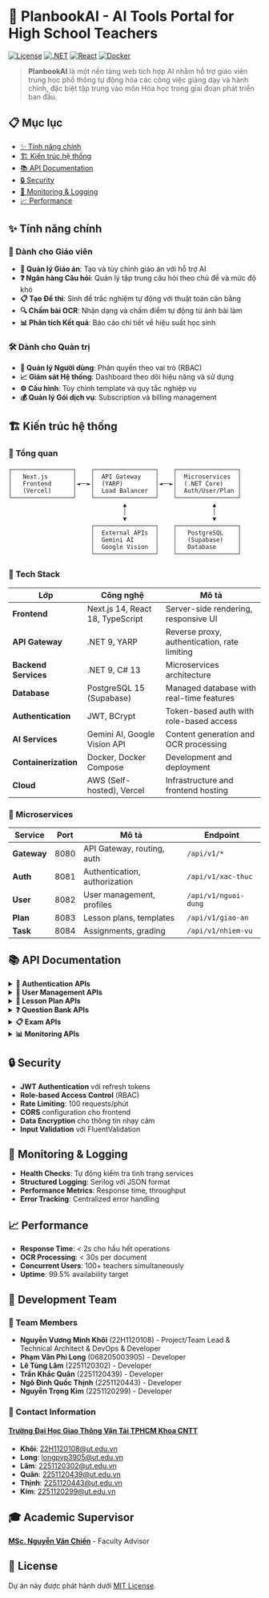 # 🧠 PlanbookAI - AI Tools Portal for High School Teachers

[![License](https://img.shields.io/badge/license-MIT-blue.svg)](LICENSE)
[![.NET](https://img.shields.io/badge/.NET-9.0-purple.svg)](https://dotnet.microsoft.com/)
[![React](https://img.shields.io/badge/React-18.0-blue.svg)](https://reactjs.org/)
[![Docker](https://img.shields.io/badge/Docker-Supported-blue.svg)](https://docker.com/)

> **PlanbookAI** là một nền tảng web tích hợp AI nhằm hỗ trợ giáo viên trung học phổ thông tự động hóa các công việc giảng dạy và hành chính, đặc biệt tập trung vào môn Hóa học trong giai đoạn phát triển ban đầu.

## 📋 Mục lục

- [✨ Tính năng chính](#-tính-năng-chính)
- [🏗️ Kiến trúc hệ thống](#️-kiến-trúc-hệ-thống)
- [📚 API Documentation](#-api-documentation)
- [🔒 Security](#-security)
- [🚦 Monitoring & Logging](#-monitoring--logging)
- [📈 Performance](#-performance)

## ✨ Tính năng chính

### 🎯 Dành cho Giáo viên
- **📝 Quản lý Giáo án**: Tạo và tùy chỉnh giáo án với hỗ trợ AI
- **❓ Ngân hàng Câu hỏi**: Quản lý tập trung câu hỏi theo chủ đề và mức độ khó
- **📋 Tạo Đề thi**: Sinh đề trắc nghiệm tự động với thuật toán cân bằng
- **🔍 Chấm bài OCR**: Nhận dạng và chấm điểm tự động từ ảnh bài làm
- **📊 Phân tích Kết quả**: Báo cáo chi tiết về hiệu suất học sinh

### 🛠️ Dành cho Quản trị
- **👤 Quản lý Người dùng**: Phân quyền theo vai trò (RBAC)
- **📈 Giám sát Hệ thống**: Dashboard theo dõi hiệu năng và sử dụng
- **⚙️ Cấu hình**: Tùy chỉnh template và quy tắc nghiệp vụ
- **💰 Quản lý Gói dịch vụ**: Subscription và billing management

## 🏗️ Kiến trúc hệ thống

### 📐 Tổng quan
```
┌─────────────────┐    ┌─────────────────┐    ┌─────────────────┐
│   Next.js       │    │  API Gateway    │    │  Microservices  │
│   Frontend      │◄──►│  (YARP)         │◄──►│  (.NET Core)    │
│   (Vercel)      │    │  Load Balancer  │    │  Auth/User/Plan │
└─────────────────┘    └─────────────────┘    └─────────────────┘
                                ▲                        ▲
                                │                        │
                                ▼                        ▼
                       ┌─────────────────┐    ┌─────────────────┐
                       │  External APIs  │    │   PostgreSQL    │
                       │  Gemini AI      │    │   (Supabase)    │
                       │  Google Vision  │    │   Database      │
                       └─────────────────┘    └─────────────────┘
```

### 🔧 Tech Stack

| Lớp | Công nghệ | Mô tả |
|-----|-----------|--------|
| **Frontend** | Next.js 14, React 18, TypeScript | Server-side rendering, responsive UI |
| **API Gateway** | .NET 9, YARP | Reverse proxy, authentication, rate limiting |
| **Backend Services** | .NET 9, C# 13 | Microservices architecture |
| **Database** | PostgreSQL 15 (Supabase) | Managed database with real-time features |
| **Authentication** | JWT, BCrypt | Token-based auth with role-based access |
| **AI Services** | Gemini AI, Google Vision API | Content generation and OCR processing |
| **Containerization** | Docker, Docker Compose | Development and deployment |
| **Cloud** | AWS (Self-hosted), Vercel | Infrastructure and frontend hosting |

### 🎯 Microservices

| Service | Port | Mô tả | Endpoint |
|---------|------|--------|----------|
| **Gateway** | 8080 | API Gateway, routing, auth | `/api/v1/*` |
| **Auth** | 8081 | Authentication, authorization | `/api/v1/xac-thuc` |
| **User** | 8082 | User management, profiles | `/api/v1/nguoi-dung` |
| **Plan** | 8083 | Lesson plans, templates | `/api/v1/giao-an` |
| **Task** | 8084 | Assignments, grading | `/api/v1/nhiem-vu` |

## 📚 API Documentation

<details>
<summary><strong>🔐 Authentication APIs</strong></summary>

### Đăng nhập
```bash
POST /api/v1/xac-thuc/dang-nhap
Content-Type: application/json

{
  "email": "teacher@example.com",
  "password": "password123"
}

# Response
{
  "token": "eyJhbGciOiJIUzI1NiIs...",
  "refreshToken": "...",
  "user": { ... }
}
```

### Đăng xuất
```bash
POST /api/v1/xac-thuc/dang-xuat
Authorization: Bearer {token}
```

### Làm mới Token
```bash
POST /api/v1/xac-thuc/lam-moi-token
Content-Type: application/json

{
  "refreshToken": "..."
}
```

</details>

<details>
<summary><strong>👤 User Management APIs</strong></summary>

### Lấy thông tin người dùng
```bash
GET /api/v1/nguoi-dung/thong-tin
Authorization: Bearer {token}
```

### Cập nhật profile
```bash
PUT /api/v1/nguoi-dung/cap-nhat
Authorization: Bearer {token}
Content-Type: application/json

{
  "hoTen": "Nguyễn Văn A",
  "soDienThoai": "0123456789"
}
```

</details>

<details>
<summary><strong>📝 Lesson Plan APIs</strong></summary>

### Tạo giáo án
```bash
POST /api/v1/giao-an/tao
Authorization: Bearer {token}
Content-Type: application/json

{
  "tieuDe": "Bài 1: Cấu trúc nguyên tử",
  "monHoc": "HoaHoc",
  "lop": 10
}
```

### Lấy danh sách giáo án
```bash
GET /api/v1/giao-an/danh-sach
Authorization: Bearer {token}
```

</details>

<details>
<summary><strong>❓ Question Bank APIs</strong></summary>

### Tạo câu hỏi
```bash
POST /api/v1/cau-hoi/tao
Authorization: Bearer {token}
Content-Type: application/json

{
  "noiDung": "Nguyên tử có cấu trúc như thế nào?",
  "monHoc": "HoaHoc",
  "chuDe": "CauTrucNguyenTu",
  "mucDoKho": "TrungBinh"
}
```

### Tìm kiếm câu hỏi
```bash
GET /api/v1/cau-hoi/tim-kiem?monHoc=HoaHoc&chuDe=CauTrucNguyenTu
Authorization: Bearer {token}
```

</details>

<details>
<summary><strong>📋 Exam APIs</strong></summary>

### Tạo đề thi
```bash
POST /api/v1/de-thi/tao
Authorization: Bearer {token}
Content-Type: application/json

{
  "tieuDe": "Đề kiểm tra 15 phút",
  "soCauHoi": 20,
  "thoiGianLam": 15,
  "monHoc": "HoaHoc"
}
```

### Chấm bài OCR
```bash
POST /api/v1/de-thi/cham-bai
Authorization: Bearer {token}
Content-Type: multipart/form-data

# Upload file ảnh bài làm
```

</details>

<details>
<summary><strong>📊 Monitoring APIs</strong></summary>

### Thông tin hệ thống
```bash
GET /api/v1/giam-sat/thong-tin-he-thong
Authorization: Bearer {token}
```

### Thống kê hiệu năng
```bash
GET /api/v1/giam-sat/thong-ke
Authorization: Bearer {token}
```

### Kiểm tra sức khỏe services
```bash
GET /api/v1/giam-sat/kiem-tra-dich-vu
Authorization: Bearer {token}
```

</details>

## 🔒 Security

- **JWT Authentication** với refresh tokens
- **Role-based Access Control** (RBAC)
- **Rate Limiting**: 100 requests/phút
- **CORS** configuration cho frontend
- **Data Encryption** cho thông tin nhạy cảm
- **Input Validation** với FluentValidation

## 🚦 Monitoring & Logging

- **Health Checks**: Tự động kiểm tra tình trạng services
- **Structured Logging**: Serilog với JSON format
- **Performance Metrics**: Response time, throughput
- **Error Tracking**: Centralized error handling

## 📈 Performance

- **Response Time**: < 2s cho hầu hết operations
- **OCR Processing**: < 30s per document
- **Concurrent Users**: 100+ teachers simultaneously
- **Uptime**: 99.5% availability target

## 👥 Development Team

### 🎯 Team Members

- **Nguyễn Vương Minh Khôi** (22H1120108) - Project/Team Lead & Technical Architect & DevOps & Developer
- **Phạm Văn Phi Long** (068205003905) - Developer
- **Lê Tùng Lâm** (2251120302) - Developer
- **Trần Khắc Quân** (2251120439) - Developer
- **Ngô Đình Quốc Thịnh** (2251120443) - Developer
- **Nguyễn Trọng Kim** (2251120299) - Developer

### 📧 Contact Information

#### [Trường Đại Học Giao Thông Vận Tải TPHCM Khoa CNTT](https://it3e.ut.edu.vn/)

- **Khôi**: 22H1120108@ut.edu.vn
- **Long**: longpvp3905@ut.edu.vn
- **Lâm**: 2251120302@ut.edu.vn
- **Quân**: 2251120439@ut.edu.vn
- **Thịnh**: 2251120443@ut.edu.vn
- **Kim**: 2251120299@ut.edu.vn

## 🎓 Academic Supervisor

**[MSc. Nguyễn Văn Chiến](https://github.com/ChienNguyensrdn)** - Faculty Advisor

## 📄 License

Dự án này được phát hành dưới [MIT License](LICENSE).
